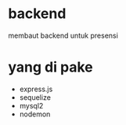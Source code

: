 # backend
membaut backend untuk presensi
# yang di pake
- express.js
- sequelize
- mysql2
- nodemon

